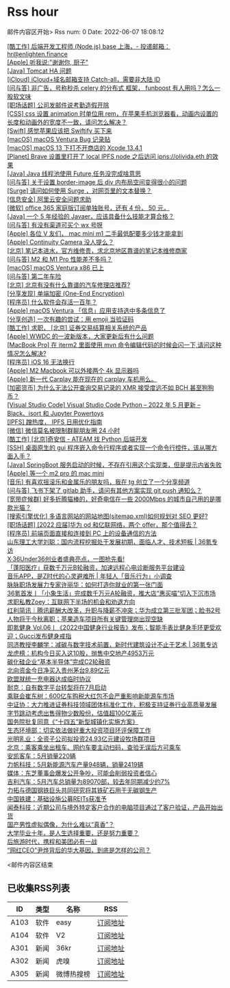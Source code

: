 # Rss hour

邮件内容区开始>
Rss num: 0  Date: 2022-06-07 18:08:12 <br/>

<a href='https://www.v2ex.com/t/857970#reply0'>[酷工作] 后端开发工程师 (Node.js) base 上海，- 投递邮箱： hr@enlighten.finance</a><br/>
<a href='https://www.v2ex.com/t/857969#reply0'>[Apple] 听我说:"谢谢你, 厨子"</a><br/>
<a href='https://www.v2ex.com/t/857968#reply1'>[Java] Tomcat HA 问题</a><br/>
<a href='https://www.v2ex.com/t/857967#reply1'>[iCloud] iCloud+域名邮箱支持 Catch-all，需要非大陆 ID</a><br/>
<a href='https://www.v2ex.com/t/857966#reply0'>[问与答] 非广告，号称秒杀 celery 的分布式 框架， funboost 有人用吗？怎么一股软文味</a><br/>
<a href='https://www.v2ex.com/t/857965#reply7'>[职场话题] 公司发邮件说考勤造假开除</a><br/>
<a href='https://www.v2ex.com/t/857964#reply0'>[CSS] css 设置 animation 时单位用 rem，在苹果手机浏览器看，动画内设置的长度和动画外的宽度不一致，请问怎么解决？</a><br/>
<a href='https://www.v2ex.com/t/857963#reply1'>[Swift] 感觉苹果应该把 Swiftify 买下来</a><br/>
<a href='https://www.v2ex.com/t/857962#reply12'>[macOS] macOS Ventura Bug 记录贴</a><br/>
<a href='https://www.v2ex.com/t/857961#reply0'>[macOS] macOS 13 下打不开商店的 Xcode 13.4.1</a><br/>
<a href='https://www.v2ex.com/t/857960#reply0'>[Planet] Brave 设置里打开了 local IPFS node 之后访问 ipns://olivida.eth 的效果</a><br/>
<a href='https://www.v2ex.com/t/857959#reply10'>[Java] Java 线程池使用 Future,任务没完成啥意思</a><br/>
<a href='https://www.v2ex.com/t/857958#reply0'>[问与答] 关于设置 border-image 后 div 内布局空间变得很小的问题</a><br/>
<a href='https://www.v2ex.com/t/857957#reply3'>[Surge] 请问如何使用 Surge ，对网页里的文本替换？</a><br/>
<a href='https://www.v2ex.com/t/857956#reply5'>[信息安全] 阿里云安全问题求助</a><br/>
<a href='https://www.v2ex.com/t/857955#reply0'>[微软] office 365 家庭版订阅单独账号，还有 4 份， 50 元，</a><br/>
<a href='https://www.v2ex.com/t/857954#reply11'>[Java] 一个 5 年经验的 Javaer，应该具备什么技能才算合格？</a><br/>
<a href='https://www.v2ex.com/t/857953#reply1'>[问与答] 有没有渠道可买个 wx 号呀</a><br/>
<a href='https://www.v2ex.com/t/857952#reply10'>[Apple] 各位 V 友们， mac mini m1 二手最低配要多少钱才能拿到</a><br/>
<a href='https://www.v2ex.com/t/857951#reply6'>[Apple] Continuity Camera 没人提么？</a><br/>
<a href='https://www.v2ex.com/t/857950#reply2'>[北京] 笔记本进水，官方维修贵，求北京地区靠谱的笔记本维修商家</a><br/>
<a href='https://www.v2ex.com/t/857949#reply5'>[问与答] M2 和 M1 Pro 性能差不多吗？</a><br/>
<a href='https://www.v2ex.com/t/857948#reply2'>[macOS] macOS Ventura x86 已上</a><br/>
<a href='https://www.v2ex.com/t/857947#reply2'>[问与答] 第二年车险</a><br/>
<a href='https://www.v2ex.com/t/857946#reply2'>[北京] 北京有没有什么靠谱的汽车修理店推荐?</a><br/>
<a href='https://www.v2ex.com/t/857944#reply1'>[分享发现] 单端加密 (One-End Encryption)</a><br/>
<a href='https://www.v2ex.com/t/857943#reply61'>[程序员] 什么软件会存活一百年？</a><br/>
<a href='https://www.v2ex.com/t/857941#reply2'>[Apple] macOS Ventura 「信息」应用支持选中多条信息了</a><br/>
<a href='https://www.v2ex.com/t/857940#reply22'>[分享创造] 一次有趣的尝试：用 emoji 当验证码</a><br/>
<a href='https://www.v2ex.com/t/857939#reply0'>[酷工作] 求职， [北京] 证券交易结算相关系统的产品</a><br/>
<a href='https://www.v2ex.com/t/857938#reply0'>[Apple] WWDC 的一波新版本，大家更新后有什么问题</a><br/>
<a href='https://www.v2ex.com/t/857937#reply0'>[MacBook Pro] 在 iterm2 里面使用 mvn 命令编辑代码的时候会闪一下,请问这种情况怎么解决?</a><br/>
<a href='https://www.v2ex.com/t/857936#reply0'>[程序员] iOS 16 无法换行</a><br/>
<a href='https://www.v2ex.com/t/857935#reply5'>[Apple] M2 Macbook 可以外接两个 4k 显示器吗</a><br/>
<a href='https://www.v2ex.com/t/857934#reply3'>[Apple] 新一代 Carplay 能在现在的 carplay 车机用么。</a><br/>
<a href='https://www.v2ex.com/t/857933#reply0'>[加密货币] 为什么无法公开查询交易记录的 XMR 接受度远不如 BCH 甚至狗狗币？</a><br/>
<a href='https://www.v2ex.com/t/857932#reply3'>[Visual Studio Code] Visual Studio Code Python – 2022 年 5 月更新 – Black、isort 和 Jupyter Powertoys</a><br/>
<a href='https://www.v2ex.com/t/857931#reply3'>[IPFS] 蹭热度， IPFS 日用优化指南</a><br/>
<a href='https://www.v2ex.com/t/857929#reply12'>[微信] 微信莫名被限制群聊朋友圈 24 小时</a><br/>
<a href='https://www.v2ex.com/t/857928#reply0'>[酷工作] [北京]奇安信 - ATEAM 找 Python 后端开发</a><br/>
<a href='https://www.v2ex.com/t/857927#reply4'>[SSH] 桌面原生的 gui 程序嵌入命令行程序或者实现一个命令行控件，该从哪方面入手？</a><br/>
<a href='https://www.v2ex.com/t/857926#reply5'>[Java] SpringBoot 服务启动的时候，不存在引用这个实现类，但是提示内省失败</a><br/>
<a href='https://www.v2ex.com/t/857925#reply5'>[Apple] 等一个 m2 pro 的 mac mini</a><br/>
<a href='https://www.v2ex.com/t/857924#reply3'>[音乐] 有喜欢摇滚乐和金属乐的朋友吗，我在 tg 创立了一个分享频道</a><br/>
<a href='https://www.v2ex.com/t/857922#reply1'>[问与答] 飞书下架了 gitlab 助手，请问有其他方案实现 git push 通知么？</a><br/>
<a href='https://www.v2ex.com/t/857921#reply14'>[宽带症候群] 好多折腾猫棒的，好奇电信在一些 2000Mbps 的城市自己用的是哪款光猫？</a><br/>
<a href='https://www.v2ex.com/t/857920#reply0'>[搜索引擎优化] 多语言网站的网站地图(sitemap.xml)如何规划对 SEO 更好?</a><br/>
<a href='https://www.v2ex.com/t/857919#reply2'>[职场话题] [2022 应届]华为 od 和亿联网络，两个 offer，那个值得去？</a><br/>
<a href='https://www.v2ex.com/t/857918#reply7'>[程序员] 前端页面直接和连接到 PC 上的设备通信的方法</a><br/>
<a href='https://36kr.com/p/1774338991913221'>山东理工大学刘聪：国内流程挖掘处于发展初期，面临人才、技术短板 | 36氪专访</a><br/>
<a href='https://36kr.com/p/1774726477740289'>X·36Under36创业者盛典亮点，一图抢先看!</a><br/>
<a href='https://36kr.com/p/1774628096702728'>「蓬阳医疗」获数千万元B轮融资，加速远程心电诊断服务平台建设</a><br/>
<a href='https://36kr.com/p/1774472033057033'>音乐APP，是Z时代的心灵避难所 | 年轻人「音乐行为」小调查</a><br/>
<a href='https://36kr.com/p/1774392800573699'>脉脉职场发展力专家许丽华：如何打造你就业的第一张门面</a><br/>
<a href='https://36kr.com/p/1772851144112643'>36氪首发丨「小象生活」完成数千万元A轮融资，推大店“惠买喵”切入下沉市场</a><br/>
<a href='https://36kr.com/p/1774380534479361'>求职私教Zoey：互联网下半场的机会和劝退方向</a><br/>
<a href='https://36kr.com/p/1774362629306884'>红利简讯｜腾讯薪酬大改革，升职与降薪不冲突；华为成立第三批军团；脸书2号人物将于今秋离职；苹果造车项目所有关键管理岗出现空缺</a><br/>
<a href='https://36kr.com/p/1774333847337475'>即氪健身 Vol.06丨《2022中国健身行业报告》发布；智能手表比健身手环更受欢迎；Gucci发布健身戒指</a><br/>
<a href='https://36kr.com/p/1769004744784134'>同济教授李麟学：减碳与数字技术前置，新时代建筑设计不止于艺术 | 36氪专访</a><br/>
<a href='https://36kr.com/newsflashes/1774768615324166'>龙虎榜：机构今日买入这10股，抛售中交地产4953万元</a><br/>
<a href='https://36kr.com/newsflashes/1774787813849349'>碳化硅企业“基本半导体”完成C2轮融资</a><br/>
<a href='https://36kr.com/newsflashes/1774767287597573'>北向资金今日净买入贵州茅台9.89亿元</a><br/>
<a href='https://36kr.com/newsflashes/1774771452180995'>欧盟就统一充电器达成临时协议</a><br/>
<a href='https://36kr.com/newsflashes/1774770688260354'>耐克：自有数字平台转型将在7月启动</a><br/>
<a href='https://36kr.com/newsflashes/1774766314027529'>乘联会崔东树：600亿车购税大红包不会严重影响新能源车市场</a><br/>
<a href='https://36kr.com/newsflashes/1774747795192322'>中证协：大力推进证券科技领域团体标准化工作，积极支持证券行业高质量发展</a><br/>
<a href='https://36kr.com/newsflashes/1774745589889541'>字节跳动考虑出售得物少数股份，估值超100亿美元</a><br/>
<a href='https://36kr.com/newsflashes/1774736208345346'>国务院批复同意《“十四五”新型城镇化实施方案》</a><br/>
<a href='https://36kr.com/newsflashes/1774727841741312'>生态环境部：切实依法做好重大投资项目环评保障工作</a><br/>
<a href='https://36kr.com/newsflashes/1774723146545671'>光明乳业：全资子公司拟投资24.93亿元建设牧场群项目</a><br/>
<a href='https://36kr.com/newsflashes/1774721564981768'>北京：乘客乘坐出租车、网约车要主动扫码，查验无误后方可乘车</a><br/>
<a href='https://36kr.com/newsflashes/1774715825076738'>安凯客车：5月销量220辆</a><br/>
<a href='https://36kr.com/newsflashes/1774713699989764'>力帆科技：5月新能源汽车产量948辆，销量2419辆</a><br/>
<a href='https://36kr.com/newsflashes/1774711072291335'>媒体：东芝董事会爆发公开争吵，可能会削弱投资者信心</a><br/>
<a href='https://36kr.com/newsflashes/1774709282306312'>吉利汽车：5月汽车总销量为89070部，较去年同期减少约7%</a><br/>
<a href='https://36kr.com/newsflashes/1774693941262856'>力拓与德国钢铁巨头共同研究将其铁矿石用于无碳钢生产</a><br/>
<a href='https://36kr.com/newsflashes/1774702981970435'>中国铁建：基础设施公募REITs获准予</a><br/>
<a href='https://36kr.com/newsflashes/1774699518671112'>闻泰科技：近期公司与境外特定客户合作的电脑项目通过了客户验证，产品开始出货</a><br/>
<a href='http://www.huxiu.com/article/574542.html?f=wangzhan'>国产男性虚拟偶像，为什么难以“真香”？</a><br/>
<a href='http://www.huxiu.com/article/575262.html?f=wangzhan'>大学毕业十年，是人生选择重要，还是努力重要？</a><br/>
<a href='http://www.huxiu.com/article/574954.html?f=wangzhan'>后旅游时代，携程和美团必有一战</a><br/>
<a href='http://www.huxiu.com/article/574660.html?f=wangzhan'>“网红CEO”尹烨背后的华大基因，到底是怎样的公司？</a><br/>


<邮件内容区结束

## 已收集RSS列表

| ID | 类型 | 名称  | RSS  |
| -- | -- | -- | -- | 
| A103  | 软件 | easy | [订阅地址](http://rsshub.v2fy.com:1200/weibo/user/1088413295) |
| A104  | 软件 | V2  | [订阅地址](http://www.v2ex.com/index.xml) |
| A301  | 新闻 | 36kr | [订阅地址](https://www.36kr.com/feed) |
| A302  | 新闻 | 虎嗅 | [订阅地址](https://www.huxiu.com/rss/0.xml) |
| A305  | 新闻 | 微博热搜榜 | [订阅地址](https://rsshub.app/weibo/search/hot) |
